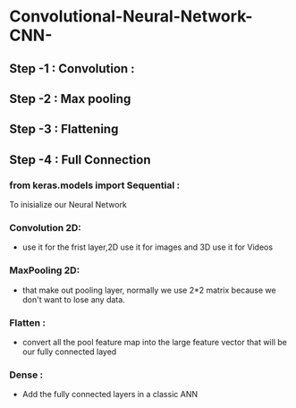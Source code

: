 # Convolutional-Neural-Network-CNN-

## Step -1 : Convolution :
## Step -2 : Max pooling
## Step -3 : Flattening
## Step -4 : Full Connection

### from keras.models import Sequential :
To inisialize our Neural Network
### Convolution 2D:
- use it for the frist layer,2D use it for images and 3D use it for Videos
### MaxPooling 2D:
- that make out pooling layer, normally we use 2*2 matrix because we don't want to lose any data.
### Flatten :
- convert all the pool feature map into the large feature vector that will be our fully connected layed
### Dense :
- Add the fully connected layers in a classic ANN
